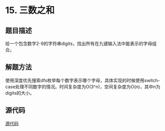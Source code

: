 # 15. 三数之和

## 题目描述

给一个包含数字2-9的字符串digits，找出所有在九键输入法中能表示的字母组合。

## 解题方法

使用深度优先搜索dfs枚举每个数字表示哪个字母，具体实现的时候使用switch-case处理不同数字的情况。时间复杂度为O(3^n)，空间复杂度为O(n)，其中n为digits的大小。

## 源代码

[源代码](../src/17-letter-combinations-of-a-phone-number.cpp)
